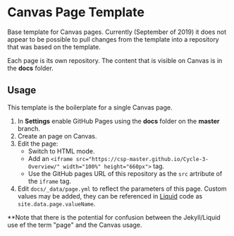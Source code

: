 # Canvas Page Template

Base template for Canvas pages. Currently (September of 2019) it does not appear to be possible to pull changes from the template into a repository that was based on the template.

Each page is its own repository. The content that is visible on Canvas is in the **docs** folder.

## Usage

This template is the boilerplate for a single Canvas page.

1. In **Settings** enable GitHub Pages using the **docs** folder on the **master** branch.
1. Create an page on Canvas.
1. Edit the page:
   - Switch to HTML mode.
   - Add an ```<iframe src="https://csp-master.github.io/Cycle-3-Overview/" width="100%" height="660px">``` tag.
   - Use the GitHub pages URL of this repository as the ```src``` artribute of the ```iframe``` tag.
1. Edit ```docs/_data/page.yml``` to reflect the parameters of this page. Custom values may be added, they can be referenced in [Liquid][] code as ```site.data.page.valueName```.

**Note that there is the potential for confusion between the Jekyll/Liquid use ef the term "page" and the Canvas usage.

[liquid]: <https://shopify.github.io/liquid/>
